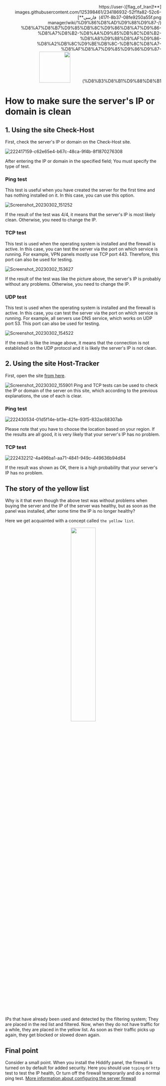 
<div dir="rtl" markdown=1>
[**![flag_of_Iran](https://user-images.githubusercontent.com/125398461/234186932-52f1fa82-52c6-417f-8b37-08fe9250a55f.png) &nbsp;فارسی**](/manager/wiki/%D9%86%D8%AD%D9%88%D9%87-%D8%A7%D8%B7%D9%85%DB%8C%D9%86%D8%A7%D9%86-%D8%A7%D8%B2-%D8%AA%D9%85%DB%8C%D8%B2-%D8%A8%D9%88%D8%AF%D9%86-%D8%A2%DB%8C%D9%BE%DB%8C-%DB%8C%D8%A7-%D8%AF%D8%A7%D9%85%D9%86%D9%87-%D8%B3%D8%B1%D9%88%D8%B1)&nbsp;&nbsp;&nbsp;&nbsp;&nbsp;&nbsp;&nbsp;&nbsp;&nbsp;&nbsp;<a href="/manager/wiki/All-tutorials-and-videos"><img width="100" src="https://github.com/hiddify/hiddify-config/assets/125398461/8ac5b906-105c-4b98-acf5-0e12e39e33f6" /></a>
</div>

# How to make sure the server's IP or domain is clean
## 1. Using the site Check-Host
First, check the server's IP or domain on the Check-Host site.

![222417159-c62e65e4-b67c-48ca-9f4b-8f1870276308](https://user-images.githubusercontent.com/125398461/229691501-94fd331f-82ed-4b29-9a84-187fe3b89ee5.png)



After entering the IP or domain in the specified field; You must specify the type of test.

### Ping test
This test is useful when you have created the server for the first time and has nothing installed on it. In this case, you can use this option.

![Screenshot_20230302_151252](https://user-images.githubusercontent.com/125398461/222420082-2a380c2f-803e-4426-a529-8c09b997c76a.png)

If the result of the test was 4/4, it means that the server's IP is most likely clean. Otherwise, you need to change the IP.

### TCP test
This test is used when the operating system is installed and the firewall is active. In this case, you can test the server via the port on which service is running. For example, VPN panels mostly use TCP port 443. Therefore, this port can also be used for testing.

![Screenshot_20230302_153627](https://user-images.githubusercontent.com/125398461/222426843-82605bb3-d51e-407a-8d92-90bddef896ba.png)

If the result of the test was like the picture above, the server's IP is probably without any problems. Otherwise, you need to change the IP.


### UDP test
This test is used when the operating system is installed and the firewall is active. In this case, you can test the server via the port on which service is running. For example, all servers use DNS service, which works on UDP port 53. This port can also be used for testing.

![Screenshot_20230302_154522](https://user-images.githubusercontent.com/125398461/222426567-20464d00-cb53-4d8d-87f3-6ab28a45bce3.png)

If the result is like the image above, it means that the connection is not established on the UDP protocol and it is likely the server's IP is not clean.

## 2. Using the site Host-Tracker
First, open the site [from here](https://www.host-tracker.com/en/ic).

![Screenshot_20230302_155901](https://user-images.githubusercontent.com/125398461/222429170-dbe08724-771e-4910-bbd4-19e3b5bc78f8.png)
Ping and TCP tests can be used to check the IP or domain of the server on this site, which according to the previous explanations, the use of each is clear.

### Ping test

![222430534-01d5f14e-bf3e-421e-93f5-832ac68307ab](https://user-images.githubusercontent.com/125398461/229689843-3d68ac6b-2eeb-4154-a445-23a5f4b24b49.png)

Please note that you have to choose the location based on your region. If the results are all good, it is very likely that your server's IP has no problem.

### TCP test

![222432212-4a496ba1-aa71-4841-949c-449636b94d84](https://user-images.githubusercontent.com/125398461/229689470-005f8fdc-86d6-4ee8-8283-d2c2c5c766f3.png)

If the result was shown as OK, there is a high probability that your server's IP has no problem.

## The story of the yellow list
Why is it that even though the above test was without problems when buying the server and the IP of the server was healthy, but as soon as the panel was installed, after some time the IP is no longer healthy?

Here we get acquainted with a concept called `the yellow list`.

<div align=center markdown=1>
<img width=40% src="https://github.com/hiddify/hiddify-config/assets/125398461/242a64b6-8075-4892-bb0f-de13b158a33a" />
</div>

IPs that have already been used and detected by the filtering system; They are placed in the red list and filtered. Now, when they do not have traffic for a while, they are placed in the yellow list. As soon as their traffic picks up again, they get blocked or slowed down again.

## Final point
Consider a small point. When you install the Hiddify panel, the firewall is turned on by default for added security. Here you should use `tcping` or `http` test to test the IP health, Or turn off the firewall temporarily and do a normal ping test. [More information about configuring the server firewall](/manager/wiki/How-to-setup-Firewall-on-Hiddify-panel)